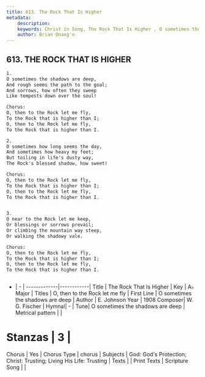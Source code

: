 ```yaml
---
title: 613. The Rock That Is Higher 
metadata:
    description: 
    keywords: Christ in Song, The Rock That Is Higher , O sometimes the shadows are deep, O, then to the Rock let me fly
    author: Brian Onang'o
---
```



## 613. THE ROCK THAT IS HIGHER 

```txt
1.
O sometimes the shadows are deep,
And rough seems the path to the goal;
And sorrows, how often they sweep
Like tempests down over the soul!

Chorus:
O, then to the Rock let me fly, 
To the Rock that is higher than I;
O, then to the Rock let me fly, 
To the Rock that is higher than I.

2.
O sometimes how long seems the day,
And sometimes how heavy my feet;
But toiling in life's dusty way,
The Rock's blessed shadow, how sweet! 

Chorus:
O, then to the Rock let me fly, 
To the Rock that is higher than I;
O, then to the Rock let me fly, 
To the Rock that is higher than I.


3.
O near to the Rock let me keep,
Or blessings or sorrows prevail;
Or climbing the mountain way steep,
Or walking the shadowy vale. 

Chorus:
O, then to the Rock let me fly, 
To the Rock that is higher than I;
O, then to the Rock let me fly, 
To the Rock that is higher than I.



```

- |   -  |
-------------|------------|
Title | The Rock That Is Higher  |
Key | A♭ Major |
Titles | O, then to the Rock let me fly |
First Line | O sometimes the shadows are deep |
Author | E. Johnson
Year | 1908
Composer| W. G. Fischer |
Hymnal|  - |
Tune| O sometimes the shadows are deep |
Metrical pattern | |
# Stanzas | 3 |
Chorus | Yes |
Chorus Type | chorus |
Subjects | God: God's Protection; Christ: Trusting; Living His Life: Trusting |
Texts |  |
Print Texts | 
Scripture Song |  |
  
